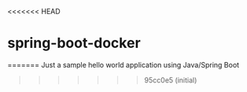 <<<<<<< HEAD
# spring-boot-docker
=======
Just a sample hello world application using Java/Spring Boot
>>>>>>> 95cc0e5 (initial)
